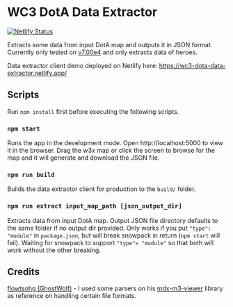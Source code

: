 # WC3 DotA Data Extractor

[![Netlify Status](https://api.netlify.com/api/v1/badges/f6197106-5484-435b-9ae6-b7465a9709ba/deploy-status)](https://app.netlify.com/sites/wc3-dota-data-extractor/deploys)

Extracts some data from input DotA map and outputs it in JSON format. Currently only tested on [v7.00e4](https://www.epicwar.com/maps/308663/) and only extracts data of heroes.

Data extractor client demo deployed on Netlify here: https://wc3-dota-data-extractor.netlify.app/

## Scripts

Run `npm install` first before executing the following scripts.

### `npm start`

Runs the app in the development mode. Open http://localhost:5000 to view it in the browser.
Drag the w3x map or click the screen to browse for the map and it will generate and download the JSON file.

### `npm run build`

Builds the data extractor client for production to the `build/` folder.

### `npm run extract input_map_path [json_output_dir]`

Extracts data from input DotA map. Output JSON file directory defaults to the same folder if no output dir provided.
Only works if you put `"type": "module"` in `package.json`, but will break snowpack in return (`npm start` will fail).
Waiting for snowpack to support `"type"= "module"` so that both will work without the other breaking.

## Credits

[flowtsohg (GhostWolf)](https://github.com/flowtsohg) - I used some parsers on his
[mdx-m3-viewer](https://github.com/flowtsohg/mdx-m3-viewer) library as reference on handling certain file formats.